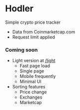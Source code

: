 # Hodler
Simple crypto price tracker
- Data from Coinmarketcap.com
- Request limit applied

### Coming soon
- Light version at [/light](https://boonsuen.com/hodler/light)
	- Fast page load
	- Single page
	- Mobile frequently
	- Minimal UI
- Sorting features
	- Price change
	- Exchanges
	- Marketcap
